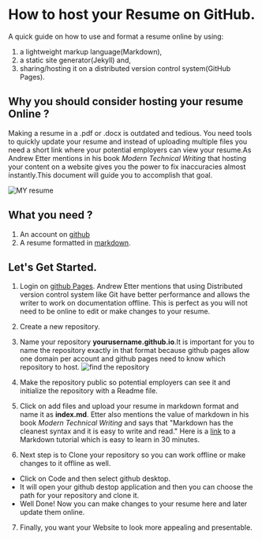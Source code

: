 # How to host your Resume on GitHub.

A quick guide on how to use and format a resume online by using:
1. a lightweight markup language(Markdown),
1. a static site generator(Jekyll) and,
1. sharing/hosting it on a distributed version control system(GitHub Pages).

## Why you should consider hosting your resume Online ?

Making a resume in a .pdf or .docx is outdated and tedious. You need tools to quickly update your resume and instead of uploading multiple files you need a short link where your potential employers can view your resume.As Andrew Etter mentions in his book *Modern Technical Writing* that hosting your content on a website gives you the power to fix inaccuracies almost instantly.This document will guide you to accomplish that goal.

![MY resume](https://media.giphy.com/media/znMM8g0B7EE5HZHzlV/giphy.gif)

## What you need ?
1. An account on [github](https://github.com/)
1. A resume formatted in [markdown](https://daringfireball.net/projects/markdown/). 

## Let's Get Started.
1. Login on [github Pages](https://github.com/). Andrew Etter mentions that using Distributed version control system like Git have better performance and allows the writer to work on documentation offline. This is perfect as you will not need to be online to edit or make changes to your resume.

2. Create a new repository. 
3. Name your repository **yourusername.github.io**.It is important for you to name the repository exactly in that format because github pages allow one domain per account and github pages need to know which repository to host. ![find the repository](https://media.giphy.com/media/pWKSwNQNyZzCZA2S2i/giphy.gif) 
4. Make the repository public so potential employers can see it and initialize the repository with a Readme file.
5. Click on add files and upload your resume in markdown format and name it as **index.md**. Etter also mentions the value of markdown in his book *Modern Technical Writing* and says that "Markdown has the cleanest syntax and it is easy to write and read." Here is a [link](https://www.markdowntutorial.com/) to a Markdown tutorial which is easy to learn in 30 minutes.
6. Next step is to Clone your repository so you can work offline or make changes to it offline as well.
 * Click on Code and then select github desktop.
 * It will open your github destop application and then you can choose the path for your repository and clone it.
 * Well Done! Now you can make changes to your resume here and later update them online.
7. Finally, you want your Website to look more appealing and presentable.
